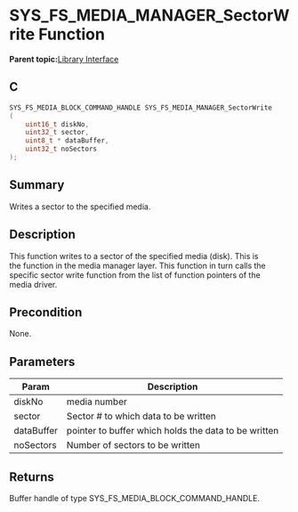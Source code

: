 # SYS\_FS\_MEDIA\_MANAGER\_SectorWrite Function

**Parent topic:**[Library Interface](GUID-42556FDF-A632-49FE-8A5E-9303A926578C.md)

## C

```c
SYS_FS_MEDIA_BLOCK_COMMAND_HANDLE SYS_FS_MEDIA_MANAGER_SectorWrite
(
    uint16_t diskNo,
    uint32_t sector,
    uint8_t * dataBuffer,
    uint32_t noSectors
);
```

## Summary

Writes a sector to the specified media.

## Description

This function writes to a sector of the specified media \(disk\). This is<br />the function in the media manager layer. This function in turn calls the<br />specific sector write function from the list of function pointers of the<br />media driver.

## Precondition

None.

## Parameters

|Param|Description|
|-----|-----------|
|diskNo|media number|
|sector|Sector \# to which data to be written|
|dataBuffer|pointer to buffer which holds the data to be written|
|noSectors|Number of sectors to be written|

## Returns

Buffer handle of type SYS\_FS\_MEDIA\_BLOCK\_COMMAND\_HANDLE.

